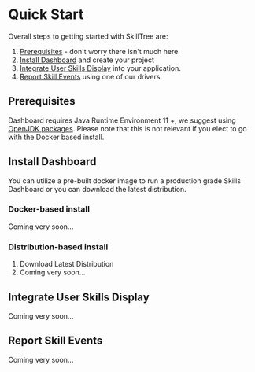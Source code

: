 # Quick Start


Overall steps to getting started with SkillTree are:
1. [Prerequisites](/dashboard/install-guide/quickStart.html#prerequisites) - don't worry there isn't much here
1. [Install Dashboard](/dashboard/install-guide/quickStart.html#install-dashboard) and create your project
1. [Integrate User Skills Display](/dashboard/install-guide/quickStart.html#integrate-user-skills-display) into your application.
1. [Report Skill Events](/dashboard/install-guide/quickStart.html#integrate-user-skills-display) using one of our drivers. 

## Prerequisites

Dashboard requires Java Runtime Environment 11 +, we suggest using [OpenJDK packages](https://openjdk.java.net/install/index.html). Please note that this is not relevant if you elect to go with the Docker based install.

## Install Dashboard

You can utilize a pre-built docker image to run a production grade Skills Dashboard or you can download the latest distribution. 

### Docker-based install

Coming very soon...

### Distribution-based install

1. Download Latest Distribution
1. Coming very soon...

## Integrate User Skills Display

Coming very soon...

## Report Skill Events

Coming very soon...
